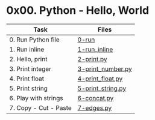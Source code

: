 # 0x00. Python - Hello, World

|Task|Files|
|----|-----|
|0. Run Python file|[0-run](./0-run)|
|1. Run inline|[1-run_inline](./1-run_inline)|
|2. Hello, print|[2-print.py](./2-print.py)|
|3. Print integer|[3-print_number.py](./3-print_number.py)|
|4. Print float|[4-print_float.py](./4-print_float.py)|
|5. Print string|[5-print_string.py](./5-print_string.py)|
|6. Play with strings|[6-concat.py](./6-concat.py)|
|7. Copy - Cut - Paste|[7-edges.py](./7-edges.py)|

